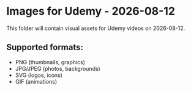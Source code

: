 # Images for Udemy - 2026-08-12

This folder will contain visual assets for Udemy videos on 2026-08-12.

## Supported formats:
- PNG (thumbnails, graphics)
- JPG/JPEG (photos, backgrounds)
- SVG (logos, icons)
- GIF (animations)
